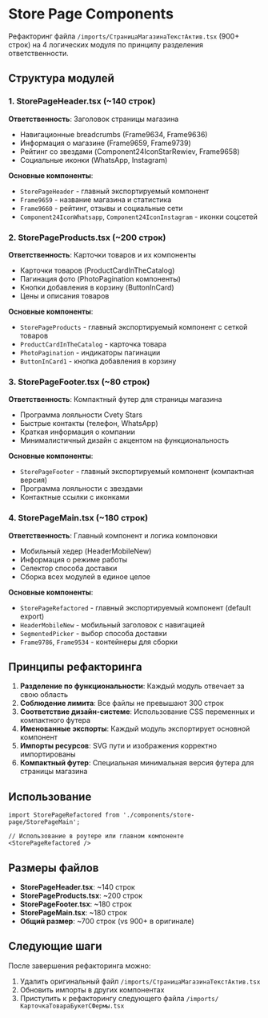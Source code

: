 # Store Page Components

Рефакторинг файла `/imports/СтраницаМагазинаТекстАктив.tsx` (900+ строк) на 4 логических модуля по принципу разделения ответственности.

## Структура модулей

### 1. StorePageHeader.tsx (~140 строк)
**Ответственность**: Заголовок страницы магазина
- Навигационные breadcrumbs (Frame9634, Frame9636)
- Информация о магазине (Frame9659, Frame9739)
- Рейтинг со звездами (Component24IconStarRewiev, Frame9658)
- Социальные иконки (WhatsApp, Instagram)

**Основные компоненты**:
- `StorePageHeader` - главный экспортируемый компонент
- `Frame9659` - название магазина и статистика
- `Frame9660` - рейтинг, отзывы и социальные сети
- `Component24IconWhatsapp`, `Component24IconInstagram` - иконки соцсетей

### 2. StorePageProducts.tsx (~200 строк)
**Ответственность**: Карточки товаров и их компоненты
- Карточки товаров (ProductCardInTheCatalog)
- Пагинация фото (PhotoPagination компоненты)
- Кнопки добавления в корзину (ButtonInCard)
- Цены и описания товаров

**Основные компоненты**:
- `StorePageProducts` - главный экспортируемый компонент с сеткой товаров
- `ProductCardInTheCatalog` - карточка товара
- `PhotoPagination` - индикаторы пагинации
- `ButtonInCard1` - кнопка добавления в корзину

### 3. StorePageFooter.tsx (~80 строк)
**Ответственность**: Компактный футер для страницы магазина
- Программа лояльности Cvety Stars
- Быстрые контакты (телефон, WhatsApp)
- Краткая информация о компании
- Минималистичный дизайн с акцентом на функциональность

**Основные компоненты**:
- `StorePageFooter` - главный экспортируемый компонент (компактная версия)
- Программа лояльности с звездами
- Контактные ссылки с иконками

### 4. StorePageMain.tsx (~180 строк)
**Ответственность**: Главный компонент и логика компоновки
- Мобильный хедер (HeaderMobileNew)
- Информация о режиме работы
- Селектор способа доставки
- Сборка всех модулей в единое целое

**Основные компоненты**:
- `StorePageRefactored` - главный экспортируемый компонент (default export)
- `HeaderMobileNew` - мобильный заголовок с навигацией
- `SegmentedPicker` - выбор способа доставки
- `Frame9786`, `Frame9534` - контейнеры для сборки

## Принципы рефакторинга

1. **Разделение по функциональности**: Каждый модуль отвечает за свою область
2. **Соблюдение лимита**: Все файлы не превышают 300 строк
3. **Соответствие дизайн-системе**: Использование CSS переменных и компактного футера
4. **Именованные экспорты**: Каждый модуль экспортирует основной компонент
5. **Импорты ресурсов**: SVG пути и изображения корректно импортированы
6. **Компактный футер**: Специальная минимальная версия футера для страницы магазина

## Использование

```tsx
import StorePageRefactored from './components/store-page/StorePageMain';

// Использование в роутере или главном компоненте
<StorePageRefactored />
```

## Размеры файлов

- **StorePageHeader.tsx**: ~140 строк
- **StorePageProducts.tsx**: ~200 строк  
- **StorePageFooter.tsx**: ~180 строк
- **StorePageMain.tsx**: ~180 строк
- **Общий размер**: ~700 строк (vs 900+ в оригинале)

## Следующие шаги

После завершения рефакторинга можно:
1. Удалить оригинальный файл `/imports/СтраницаМагазинаТекстАктив.tsx`
2. Обновить импорты в других компонентах
3. Приступить к рефакторингу следующего файла `/imports/КарточкаТовараБукетСФермы.tsx`